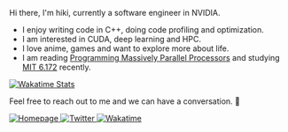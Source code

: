 Hi there, I'm hiki, currently a software engineer in NVIDIA.

* I enjoy writing code in C++, doing code profiling and optimization.
* I am interested in CUDA, deep learning and HPC.
* I love anime, games and want to explore more about life.
* I am reading [Programming Massively Parallel Processors](https://book.douban.com/subject/4265432/) and studying [MIT 6.172](https://ocw.mit.edu/courses/6-172-performance-engineering-of-software-systems-fall-2018/) recently.

<!-- Wakatime Stats -->
<p align="left">
  <a href="https://wakatime.com/@Aneureka">
    <img src="https://github-readme-stats.vercel.app/api/wakatime?bg_color=00000000&layout=compact&hide_border=true&username=Aneureka&range=last_7_days" alt="Wakatime Stats" />
  </a>
</p>

<!-- Welcome -->
<p align="left">Feel free to reach out to me and we can have a conversation. 🎏</p>

<!-- Social Media -->
<p align="left">
  <a href="https://aneureka.com" target="_blank">
    <img alt="Homepage" src="https://img.shields.io/badge/Homepage-%23FF69B4.svg?&style=flat&logo=font-awesome&logoColor=white"/>
  </a>
  <a href="https://twitter.com/Aneureka" target="_blank">
    <img alt="Twitter" src="https://img.shields.io/badge/Twitter-%231DA1F2.svg?&style=flat&logo=twitter&logoColor=white"/>
  </a>
  <a href="https://wakatime.com/@Aneureka" target="_blank">
    <img alt="Wakatime" src="https://wakatime.com/badge/user/ff842c73-7152-4b40-885a-c5a749eb5688.svg"/>
  </a>
  <!-- <img alt="ViewCount" src="https://komarev.com/ghpvc?username=Aneureka&color=ff69b4"/> -->
</p>
